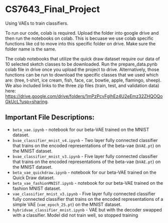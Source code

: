 # CS7643_Final_Project
Using VAEs to train classifiers.

To run our code, colab is required. Upload the folder into google drive and then run the notebooks on colab. This is becuase we use colab specific functions like cd to move into this specific folder on drive. Make sure the folder name is the same.

The colab notebooks that utilize the quick draw dataset require our data of 10 selected sketch classes to be downloaded. Run the prepare_data.pynb colab file in drive once you upload the project to drive. Alternatively, those functions can be run to download the specific classes that we used which are: (tree, t-shirt, ice cream, fish, face, car, bowtie, apple, flamingo, sheep). We also included links to the three zip files (train, test, and validation data) here: https://drive.google.com/drive/folders/1mPzPcvFgIhEz4U2eEmz32ZHQOQoGkUcL?usp=sharing. 

## Important File Descriptions:
* `beta_vae.ipynb` - notebook for our beta-VAE trained on the MNIST dataset.
* `bvae_classifier_mnist_v4.ipynb` - Two layer fully connected classifier that trains on the encoded representations of the beta-vae (`bVAE.pt`) on the MNIST dataset.
* `bvae_classifier_mnist_v3.ipynb` - Five layer fully connected classifier that trains on the encoded representations of the beta-vae (`bVAE.pt`) on the MNIST dataset.
* `beta_vae_quickdraw.ipynb` - notebook for our beta-VAE trained on the Quick Draw dataset.
* `beta_vae_fashionMNIST.ipynb` - notebook for our beta-VAE trained on the fashion MNIST dataset.
* `vae_classifier_mnist_v3.ipynb` - Five layer fully connected classifier fully connected classifier that trains on the encoded representations of a simple VAE (`vae_epoch_25.pt`) on the MNIST dataset.
* `hybridvae_classifier_mnist.ipynb` - VAE but with the decoder swapped with a classifier. Model did not train well, so stopped training
